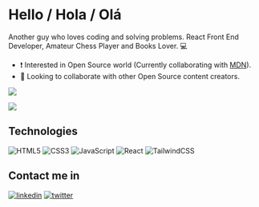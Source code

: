 # Hello / Hola / Olá

Another guy who loves coding and solving problems. React Front End Developer, Amateur Chess Player and Books Lover. 💻

- ❗ Interested in Open Source world (Currently collaborating with [MDN](https://github.com/mdn)).
- 🤝 Looking to collaborate with other Open Source content creators.

![](https://komarev.com/ghpvc/?username=vallejoanderson&color=blue&label=Profile+Views)

![](https://github-readme-stats.vercel.app/api?username=vallejoanderson&show_icons=true&theme=github_dark)

## Technologies

![HTML5](https://img.shields.io/badge/html5-%23E34F26.svg?style=for-the-badge&logo=html5&logoColor=white)
![CSS3](https://img.shields.io/badge/css3-%231572B6.svg?style=for-the-badge&logo=css3&logoColor=white)
![JavaScript](https://img.shields.io/badge/javascript-%23323330.svg?style=for-the-badge&logo=javascript&logoColor=%23F7DF1E)
![React](https://img.shields.io/badge/react-%2320232a.svg?style=for-the-badge&logo=react&logoColor=%2361DAFB)
![TailwindCSS](https://img.shields.io/badge/tailwindcss-%2338B2AC.svg?style=for-the-badge&logo=tailwind-css&logoColor=white)

## Contact me in


[![linkedin](https://img.shields.io/badge/linkedin-0A66C2?style=for-the-badge&logo=linkedin&logoColor=white)](https://www.linkedin.com/in/anderson-vallejo-643367a2/.)
[![twitter](https://img.shields.io/badge/twitter-1DA1F2?style=for-the-badge&logo=twitter&logoColor=white)](https://twitter.com/vallejoaa)

<!--
**Vallejoanderson/vallejoanderson** is a ✨ _special_ ✨ repository because its `README.md` (this file) appears on your GitHub profile.

Here are some ideas to get you started:

- 🔭 I’m currently working on ...
- 🌱 I’m currently learning ...
- 👯 I’m looking to collaborate on ...
- 🤔 I’m looking for help with ...
- 💬 Ask me about ...
- 📫 How to reach me: ...
- 😄 Pronouns: ...
- ⚡ Fun fact: ...
-->
